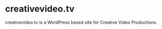 creativevideo.tv
================

creativevideo.tv is a WordPress based site for Creative Video Productions.

